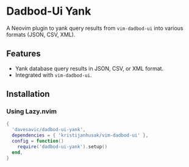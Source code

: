 # Dadbod-Ui Yank

A Neovim plugin to yank query results from `vim-dadbod-ui` into various formats (JSON, CSV, XML).

## Features
- Yank database query results in JSON, CSV, or XML format.
- Integrated with `vim-dadbod-ui`.

## Installation

### Using Lazy.nvim
```lua
{
  'davesavic/dadbod-ui-yank',
  dependencies = { 'kristijanhusak/vim-dadbod-ui' },
  config = function()
    require('dadbod-ui-yank').setup()
  end,
}
